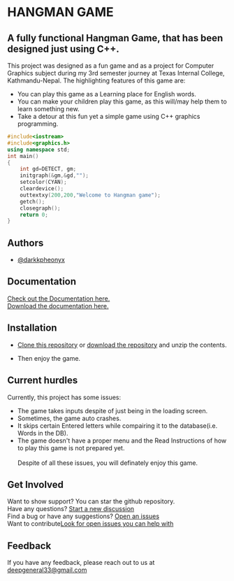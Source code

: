 # HANGMAN GAME

## A fully functional Hangman Game, that has been designed just using C++.

This project was designed as a fun game and as a project for Computer Graphics subject during my 3rd semester journey at Texas Internal College, Kathmandu-Nepal. The highlighting features of this game are:

- You can play this game as a Learning place for English words.
- You can make your children play this game, as this will/may help them to learn something new.
- Take a detour at this fun yet a simple game using C++ graphics programming.

```c++
#include<iostream>
#include<graphics.h>
using namespace std;
int main()
{
    int gd=DETECT, gm;
    initgraph(&gm,&gd,"");
    setcolor(CYAN);
    cleardevice();
    outtextxy(200,200,"Welcome to Hangman game");
    getch();
    closegraph();
    return 0;
}
```

## Authors

- [@darkkpheonyx](https://github.com/darkkpheonyx)

## Documentation

[Check out the Documentation here.](https://docs.google.com/document/d/1rvDTdmEmU53e5OW6EzRvbgsiDeGL_p43/edit?usp=drive_link&ouid=107100321595771104912&rtpof=true&sd=true)  
[Download the documentation here.](https://drive.usercontent.google.com/download?id=1rvDTdmEmU53e5OW6EzRvbgsiDeGL_p43&export=download&authuser=0&confirm=t&uuid=bc9f8802-0e56-47e0-9566-329cc9569e25&at=APZUnTWfzmigGL-Yksu_hQjGemRj:1709123909495)

## Installation

- [Clone this repository](https://docs.github.com/en/repositories/creating-and-managing-repositories/cloning-a-repository) or [download the repository](https://github.com/darkkpheonyx/Hangman-Game/archive/refs/heads/master.zip) and unzip the contents.

* Then enjoy the game.

## Current hurdles

Currently, this project has some issues:

- The game takes inputs despite of just being in the loading screen.
- Sometimes, the game auto crashes.
- It skips certain Entered letters while compairing it to the database(i.e. Words in the DB).
- The game doesn't have a proper menu and the Read Instructions of how to play this game is not prepared yet.  
  <br>Despite of all these issues, you will definately enjoy this game.

## Get Involved

Want to show support? You can star the github repository.  
Have any questions? [Start a new discussion](https://github.com/darkkpheonyx/Hangman-Game/discussions)  
Find a bug or have any suggestions? [Open an issues](https://github.com/darkkpheonyx/Hangman-Game/issues/new)  
Want to contribute[Look for open issues you can help with](https://github.com/darkkpheonyx/Hangman-Game/issues)

## Feedback

If you have any feedback, please reach out to us at deepgeneral33@gmail.com
